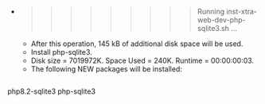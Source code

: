 * >>>>>>>>> Running inst-xtra-web-dev-php-sqlite3.sh ...
  * After this operation, 145 kB of additional disk space will be used.
  * Install php-sqlite3.
  * Disk size = 7019972K. Space Used = 240K. Runtime = 00:00:00:03.
  * The following NEW packages will be installed:
  ```bash
php8.2-sqlite3 php-sqlite3
  ```
